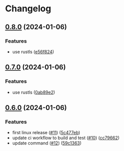 # Changelog

## [0.8.0](https://github.com/orbiter-rs/orbiter/compare/v0.7.0...v0.8.0) (2024-01-06)


### Features

* use rustls ([e56f824](https://github.com/orbiter-rs/orbiter/commit/e56f824c040710837acf597f7303172b836d45e5))

## [0.7.0](https://github.com/orbiter-rs/orbiter/compare/v0.6.0...v0.7.0) (2024-01-06)


### Features

* use rustls ([0ab89e2](https://github.com/orbiter-rs/orbiter/commit/0ab89e203512b5a895473a1b7f03fd3bdac557a0))

## [0.6.0](https://github.com/orbiter-rs/orbiter/compare/v0.5.0...v0.6.0) (2024-01-06)


### Features

* first linux release ([#11](https://github.com/orbiter-rs/orbiter/issues/11)) ([5c477eb](https://github.com/orbiter-rs/orbiter/commit/5c477eb7577591007b14cce998d5a1942b33bb2a))
* update ci workflow to build and test ([#10](https://github.com/orbiter-rs/orbiter/issues/10)) ([cc79662](https://github.com/orbiter-rs/orbiter/commit/cc796621d290391228a53d54859af041109a456d))
* update command ([#12](https://github.com/orbiter-rs/orbiter/issues/12)) ([59c1363](https://github.com/orbiter-rs/orbiter/commit/59c13638dac46f894ab6a2d64c87db94ed8db8e6))
